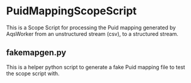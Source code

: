 # PuidMappingScopeScript

This is a Scope Script for processing the Puid mapping generated by AqsWorker
from an unstructured stream (csv), to a structured stream.

## fakemapgen.py

This is a helper python script to generate a fake Puid mapping file to test the
scope script with.
